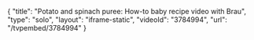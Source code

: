 {
    "title": "Potato and spinach puree: How-to baby recipe video with Brau",
    "type": "solo",
    "layout": "iframe-static",
    "videoId": "3784994",
    "url": "\/tvpembed\/3784994"
}